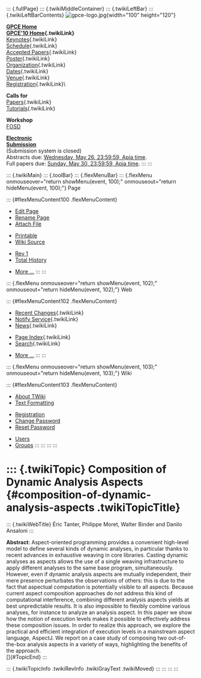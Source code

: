 ::: {.fullPage}
::: {.twikiMiddleContainer}
::: {.twikiLeftBar}
::: {.twikiLeftBarContents}
![gpce-logo.jpg](../pub/GPCE10/WebLeftBar/gpce-logo.jpg){width="100"
height="120"}

**[GPCE Home](http://program-transformation.org/Gpce)**\
**[GPCE\'10 Home](WebHome){.twikiLink}**\
[Keynotes](KeynoteSpeakers){.twikiLink}\
[Schedule](ConferenceProgram){.twikiLink}\
[Accepted Papers](AcceptedPapers){.twikiLink}\
[Poster](Poster){.twikiLink}\
[Organization](ConferenceOrganization){.twikiLink}\
[Dates](ImportantDates){.twikiLink}\
[Venue](ConferenceVenue){.twikiLink}\
[Registration](ConferenceRegistration){.twikiLink}\

**Calls for**\
[Papers](CallForPapers){.twikiLink}\
[Tutorials](CallForTutorials){.twikiLink}

**Workshop**\
[FOSD](http://www.infosun.fim.uni-passau.de/cl/staff/apel/FOSD2010/index.html)

**[Electronic\
Submission](http://www.easychair.org/conferences/?conf=gpce10)**\
(Submission system is closed)\
Abstracts due: [Wednesday, May 26, 23:59:59, Apia
time](http://www.timeanddate.com/worldclock/fixedtime.html?month=5&day=26&year=2010&hour=23&min=59&sec=59&p1=282).\
Full papers due: [Sunday, May 30, 23:59:59, Apia
time](http://www.timeanddate.com/worldclock/fixedtime.html?month=5&day=30&year=2010&hour=23&min=59&sec=59&p1=282).
:::
:::

::: {.twikiMain}
::: {.toolBar}
::: {.flexMenuBar}
::: {.flexMenu onmouseover="return showMenu(event, 100);" onmouseout="return hideMenu(event, 100);"}
Page

::: {#flexMenuContent100 .flexMenuContent}
-   [Edit
    Page](http://www.program-transformation.org/edit/GPCE10/CompositionOfDynamicAnalysisAspects?t=1536828792)
-   [Rename
    Page](http://www.program-transformation.org/rename/GPCE10/CompositionOfDynamicAnalysisAspects)
-   [Attach
    File](http://www.program-transformation.org/attach/GPCE10/CompositionOfDynamicAnalysisAspects)

<!-- -->

-   [Printable](http://www.program-transformation.org/view/GPCE10/CompositionOfDynamicAnalysisAspects?skin=print.pattern)
-   [Wiki
    Source](http://www.program-transformation.org/view/GPCE10/CompositionOfDynamicAnalysisAspects?skin=text&raw=on&contenttype=text/plain)

<!-- -->

-   [Rev
    1](http://www.program-transformation.org/view/GPCE10/CompositionOfDynamicAnalysisAspects?rev=1.1)
-   [Total
    History](http://www.program-transformation.org/rdiff/GPCE10/CompositionOfDynamicAnalysisAspects)

<!-- -->

-   [More
    \...](http://www.program-transformation.org/oops/GPCE10/CompositionOfDynamicAnalysisAspects?template=oopsmore&param1=1.1&param2=1.1)
:::
:::

::: {.flexMenu onmouseover="return showMenu(event, 102);" onmouseout="return hideMenu(event, 102);"}
Web

::: {#flexMenuContent102 .flexMenuContent}
-   [Recent Changes](WebChanges){.twikiLink}
-   [Notify Service](WebNotify){.twikiLink}
-   [News](WebNews){.twikiLink}

<!-- -->

-   [Page Index](WebIndex){.twikiLink}
-   [Search](WebSearch){.twikiLink}

<!-- -->

-   [More
    \...](http://www.program-transformation.org/oops/GPCE10/CompositionOfDynamicAnalysisAspects?template=oopsmore&param1=1.1&param2=1.1)
:::
:::

::: {.flexMenu onmouseover="return showMenu(event, 103);" onmouseout="return hideMenu(event, 103);"}
Wiki

::: {#flexMenuContent103 .flexMenuContent}
-   [About
    TWiki](http://www.program-transformation.org/view/TWiki/WebHome)
-   [Text
    Formatting](http://www.program-transformation.org/view/TWiki/TextFormattingRules)

<!-- -->

-   [Registration](http://www.program-transformation.org/view/TWiki/TWikiRegistration)
-   [Change
    Password](http://www.program-transformation.org/view/TWiki/ChangePassword)
-   [Reset
    Password](http://www.program-transformation.org/view/TWiki/ResetPassword)

<!-- -->

-   [Users](http://www.program-transformation.org/view/Main/TWikiUsers)
-   [Groups](http://www.program-transformation.org/view/Main/TWikiGroups)
:::
:::
:::
:::

::: {.twikiTopic}
Composition of Dynamic Analysis Aspects {#composition-of-dynamic-analysis-aspects .twikiTopicTitle}
=======================================

::: {.twikiWebTitle}
Éric Tanter, Philippe Moret, Walter Binder and Danilo Ansaloni
:::

**Abstract**: Aspect-oriented programming provides a convenient
high-level model to define several kinds of dynamic analyses, in
particular thanks to recent advances in exhaustive weaving in core
libraries. Casting dynamic analyses as aspects allows the use of a
single weaving infrastructure to apply different analyses to the same
base program, simultaneously. However, even if dynamic analysis aspects
are mutually independent, their mere presence perturbates the
observations of others: this is due to the fact that aspectual
computation is potentially visible to all aspects. Because current
aspect composition approaches do not address this kind of computational
interference, combining different analysis aspects yields at best
unpredictable results. It is also impossible to flexibly combine various
analyses, for instance to analyze an analysis aspect. In this paper we
show how the notion of execution levels makes it possible to effectively
address these composition issues. In order to realize this approach, we
explore the practical and efficient integration of execution levels in a
mainstream aspect language, AspectJ. We report on a case study of
composing two out-of-the-box analysis aspects in a variety of ways,
highlighting the benefits of the approach.\
[]{#TopicEnd}
:::

::: {.twikiTopicInfo .twikiRevInfo .twikiGrayText .twikiMoved}
:::
:::
:::
:::
